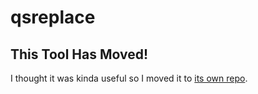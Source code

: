 # qsreplace

## This Tool Has Moved!

I thought it was kinda useful so I moved it to [its own repo](https://github.com/tomnomnom/qsreplace).



